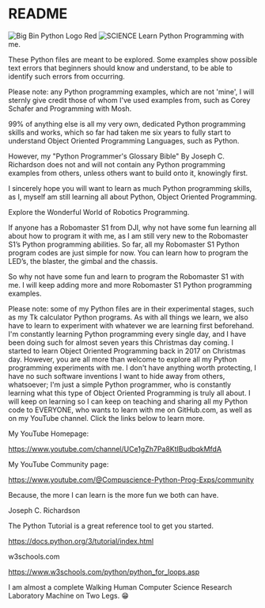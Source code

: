 # README
![Big Bin Python Logo Red](https://github.com/user-attachments/assets/3a074cb0-37fc-45cc-8dcd-fa37c1a0da7a)
![SCIENCE](https://github.com/ROBOMASTER-S1/Lets-Learn-Python-Together/assets/34896540/4d9df1e3-2b05-4d1e-bd9e-48c61483ea2f)
Learn Python Programming with me.

These Python files are meant to be explored. Some examples show possible text errors that beginners should know and understand,
to be able to identify such errors from occurring.

Please note: any Python programming examples, which are not 'mine', I will sternly give credit those of whom I've used examples from,
such as Corey Schafer and Programming with Mosh.

99% of anything else is all my very own, dedicated Python programming skills and works, which so far had taken me six years to fully start to understand
Object Oriented Programming Languages, such as Python.

However, my "Python Programmer's Glossary Bible" By Joseph C. Richardson does not and will not contain any Python programming examples from others, unless others want to build onto it, knowingly first.

I sincerely hope you will want to learn as much Python programming skills, as I, myself am still learning all about Python, Object Oriented Programming.

Explore the Wonderful World of Robotics Programming.

If anyone has a Robomaster S1 from DJI, why not have some fun learning all about how to program it with me, as I am still very new to the Robomaster S1’s Python programming abilities. So far, all my Robomaster S1 Python program codes are just simple for now. You can learn how to program the LED’s, the blaster, the gimbal and the chassis.

So why not have some fun and learn to program the Robomaster S1 with me. I will keep adding more and more Robomaster S1 Python programming examples.

Please note: some of my Python files are in their experimental stages, such as my Tk calculator Python programs. As with all things we learn, we also have to learn to experiment with whatever we are learning first beforehand. I'm constantly learning Python programming every single day, and I have been doing such for almost seven years this Christmas day coming. I started to learn Object Oriented Programming back in 2017 on Christmas day. However, you are all more than welcome to explore all my Python programming experiments with me. I don't have anything worth protecting, I have no such software inventions I want to hide away from others, whatsoever; I'm just a simple Python programmer, who is constantly learning what this type of Object Oriented Programming is truly all about. I will keep on learning so I can keep on teaching and sharing all my Python code to EVERYONE, who wants to learn with me on GitHub.com, as well as on my YouTube channel. Click the links below to learn more.

My YouTube Homepage:

https://www.youtube.com/channel/UCe1gZh7Pa8KtIBudbqkMfdA

My YouTube Community page:

https://www.youtube.com/@Compuscience-Python-Prog-Exps/community

Because, the more I can learn is the more fun we both can have.

Joseph C. Richardson

The Python Tutorial is a great reference tool to get you started.

https://docs.python.org/3/tutorial/index.html

w3schools.com

https://www.w3schools.com/python/python_for_loops.asp

I am almost a complete Walking Human Computer Science Research Laboratory Machine on Two Legs. 😁
